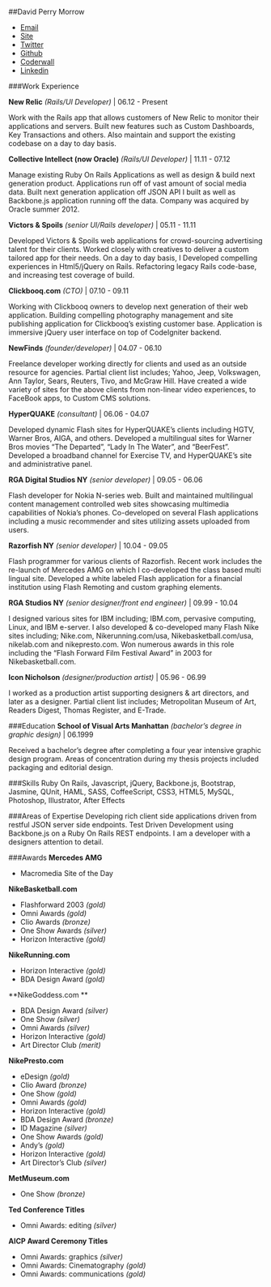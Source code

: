 ##David Perry Morrow
- [Email](dperrymorrow@gmail.com)
- [Site](http://newfinds.com)
- [Twitter](http://twitter.com/dperrymorrow)
- [Github](http://github.com/dperrymorrow)
- [Coderwall](http://coderwall.com/dperrymorrow)
- [Linkedin](http://linkedin.com/in/davidmorrow)

###Work Experience

**New Relic** *(Rails/UI Developer)* | 06.12 - Present

Work with the Rails app that allows customers of New Relic to monitor their applications and servers. Built new features such as Custom Dashboards, Key Transactions and others. Also maintain and support the existing codebase on a day to day basis.

**Collective Intellect (now Oracle)** *(Rails/UI Developer)* | 11.11 - 07.12

Manage existing Ruby On Rails Applications as well as design & build next generation product. Applications run off
of vast amount of social media data. Built next generation application off JSON API I built as well as Backbone.js application running off the data. Company was acquired by Oracle summer 2012.

**Victors & Spoils** *(senior UI/Rails developer)* | 05.11 - 11.11

Developed Victors & Spoils web applications for crowd-sourcing advertising talent for their clients. Worked closely with creatives to deliver a custom tailored app for their needs. On a day to day basis, I Developed compelling experiences in Html5/jQuery on Rails. Refactoring legacy Rails code-base, and increasing test coverage of build.

**Clickbooq.com** *(CTO)* | 07.10 - 09.11

Working with Clickbooq owners to develop next generation of their web application. Building compelling photography management and site publishing application for Clickbooq’s existing customer base. Application is immersive jQuery user interface on top of CodeIgniter backend.

**NewFinds** *(founder/developer)* | 04.07 - 06.10

Freelance developer working directly for clients and used as an outside resource for agencies. Partial client list includes; Yahoo, Jeep, Volkswagen, Ann Taylor, Sears, Reuters, Tivo, and McGraw Hill. Have created a wide variety of sites for the above clients from non-linear video experiences, to FaceBook apps, to Custom CMS solutions.

**HyperQUAKE** *(consultant)* | 06.06 - 04.07

Developed dynamic Flash sites for HyperQUAKE’s clients including HGTV, Warner Bros, AIGA, and others. Developed a multilingual sites for Warner Bros movies “The Departed”, “Lady In The Water”, and “BeerFest”. Developed a broadband channel for Exercise TV, and HyperQUAKE’s site and administrative panel.

**RGA Digital Studios NY** *(senior developer)* | 09.05 - 06.06

Flash developer for Nokia N-series web. Built and maintained multilingual content management controlled web sites showcasing multimedia capabilities of Nokia’s phones. Co-developed on several Flash applications including a music recommender and sites utilizing assets uploaded from users.

**Razorfish NY** *(senior developer)* | 10.04 - 09.05

Flash programmer for various clients of Razorfish. Recent work includes the re-launch of Mercedes AMG on which I co-developed the class based multi lingual site. Developed a white labeled Flash application for a financial institution using Flash Remoting and custom graphing elements.

**RGA Studios NY** *(senior designer/front end engineer)* | 09.99 - 10.04

I designed various sites for IBM including; IBM.com, pervasive computing, Linux, and IBM e-server. I also developed & co-developed many Flash Nike sites including; Nike.com, Nikerunning.com/usa, Nikebasketball.com/usa, nikelab.com and nikepresto.com. Won numerous awards in this role including the “Flash Forward Film Festival Award” in 2003 for Nikebasketball.com.

**Icon Nicholson** *(designer/production artist)* | 05.96 - 06.99

I worked as a production artist supporting designers & art directors, and later as a designer. Partial client list includes; Metropolitan Museum of Art, Readers Digest, Thomas Register, and E-Trade.

###Education
**School of Visual Arts Manhattan** *(bachelor’s degree in graphic design)* | 06.1999

Received a bachelor’s degree after completing a four year intensive graphic design program. Areas of concentration during my thesis projects included packaging and editorial design.

###Skills
Ruby On Rails, Javascript, jQuery, Backbone.js, Bootstrap, Jasmine, QUnit, HAML, SASS, CoffeeScript, CSS3, HTML5, MySQL, Photoshop, Illustrator, After Effects

###Areas of Expertise
Developing rich client side applications driven from restful JSON server side endpoints. Test Driven Development using Backbone.js on a Ruby On Rails REST endpoints. I am a developer with a designers attention to detail.

###Awards 
**Mercedes AMG**

- Macromedia Site of the Day

**NikeBasketball.com** 

- Flashforward 2003 _(gold)_ 
- Omni Awards *(gold)*
- Clio Awards *(bronze)*
- One Show Awards *(silver)*
- Horizon Interactive *(gold)*
  
**NikeRunning.com**

- Horizon Interactive *(gold)*
- BDA Design Award *(gold)*

**NikeGoddess.com **

- BDA Design Award *(silver)*
- One Show *(silver)*
- Omni Awards *(silver)*
- Horizon Interactive *(gold)* 
- Art Director Club *(merit)*

**NikePresto.com** 

- eDesign *(gold)*
- Clio Award *(bronze)*
- One Show *(gold)*
- Omni Awards *(gold)*
- Horizon Interactive *(gold)*
- BDA Design Award *(bronze)*
- ID Magazine *(silver)* 
- One Show Awards *(gold)*
- Andy’s *(gold)*
- Horizon Interactive *(gold)*
- Art Director’s Club *(silver)*

**MetMuseum.com**

- One Show *(bronze)*

**Ted Conference Titles** 

- Omni Awards: editing *(silver)*

**AICP Award Ceremony Titles**

- Omni Awards: graphics *(silver)*
- Omni Awards: Cinematography *(gold)*
- Omni Awards: communications *(gold)*

